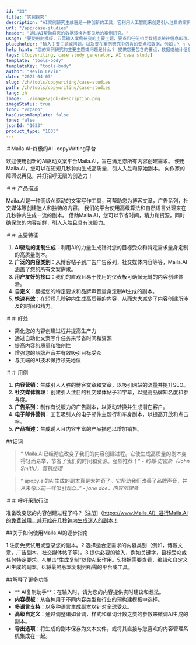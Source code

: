 ```yaml
---
id: "33"
title: "实例探究"
description: "AI案例研究生成器是一种创新的工具，它利用人工智能来创建引人注目的案例研究。 该功能强大的工具可帮助您根据提供的数据和关键点生成结构良好，引人入胜且内容丰富的案例研究，从而节省您在过程中的时间和精力。"
url: "/app/case-studies"
header: "通过AI帮助将您的数据转换为有见地的案例研究。"
usage: "要使用此模板，只需输入案例研究的主要主题，要点和任何相关数据或统计信息即可。 然后，该工具将根据您的意见生成结构良好，迷人且内容丰富的案例研究。"
placeholder: "输入主要主题或问题，以及要在案例研究中包含的要点和数据，例如：\ n \ nmain主题：提高零售商店中的客户满意度\ n \ nkey点：\ n \ n1。 确定客户痛点\ n2。 实施有效的解决方案\ n3。 评估更改的影响\ n \ ndata：平均客户满意度从3.5提高到4.2 \ n \ nkeywords：零售，客户满意度，改进"
help_hint: "您的案例研究的主要主题或问题是什么？ 提供您要包含的要点，数据或统计信息，我们将根据您的输入创建全面的案例研究。"
tags: [Copywriting, case study generator, AI case study]
template: "tools-body"
templateKey: "tools-body"
author: "Kevin Levin"
date: "2023-04-03"
slug: /zh/tools/copywriting/case-studies
path: /zh/tools/copywriting/case-studies
lang: zh
image: ../images/job-description.png
imageStatus: true
icon: "vrpano"
hasCustomTemplate: false
tone: false
jsonId: "1033"
product_type: "1033"
---
```


＃Maila.AI-终极的AI -copyWriting平台

欢迎使用创新的AI驱动文案平台Maila.AI，旨在满足您所有内容创建需求。 使用Maila.AI，您可以在短短几秒钟内生成高质量，引人入胜和原始副本。 向作家的障碍说再见，并打招呼无限的创造力！

＃＃ 产品描述

Maila.AI是一种高级AI驱动的文案写作工具，可帮助您为博客文章，广告系列，社交媒体等创建迷人和独特的内容。 我们的平台使用高级算法和自然语言处理来在几秒钟内生成一流的副本。 借助Maila.AI，您可以节省时间，精力和资源，同时确保您的内容新鲜，引人入胜且具有说服力。

＃＃ 主要特征

1. **AI驱动的复制生成**：利用AI的力量生成针对您的目标受众和特定需求量身定制的高质量副本。
2. **广泛的内容类别**：从博客帖子到广告广告系列，社交媒体内容等等，Maila.AI涵盖了您的所有文案需求。
3. **用户友好的接口**：我们的直观且易于使用的仪表板可确保无缝的内容创建体验。
4. **自定义**：根据您的特定要求和品牌声音量身定制AI生成的副本。
5. **快速有效**：在短短几秒钟内生成高质量的内容，从而大大减少了内容创建所涉及的时间和精力。

＃＃ 好处

- 简化您的内容创建过程并提高生产力
- 通过自动化文案写作任务来节省时间和资源
- 提高内容的质量和独创性
- 增强您的品牌声音并有效吸引目标受众
- 与尖端的AI技术保持领先地位

＃＃ 用例

1. **内容营销**：生成引人入胜的博客文章和文章，以吸引网站的流量并提升SEO。
2. **社交媒体管理**：创建引人注目的社交媒体帖子和字幕，以提高品牌知名度和参与度。
3. **广告系列**：制作有说服力的广告副本，以驱动转换并生成潜在客户。
4. **电子邮件营销**：工艺吸引人的电子邮件主题行和车身副本，以提高开放和点击率。
5. **产品描述**：生成诱人且内容丰富的产品描述以增加销售。

##证词

> “ Maila.AI已经彻底改变了我们的内容创建过程。它使生成高质量的副本变得轻而易举，节省了我们的时间和资源。强烈推荐！” - _约翰·史密斯（John Smith），营销经理_

> “ apopy.ai的AI生成的副本真是太神奇了。它帮助我们改善了品牌声音，并从未像以前一样吸引观众。” - _jane doe，内容创建者_

＃＃ 呼吁采取行动

准备改变您的内容创建过程了吗？ [注册]（https://www.Maila.AI）进行Maila.AI的免费试用，并开始在几秒钟内生成迷人的副本！

##关于如何使用Maila.AI的逐步指南

1.注册免费试用或登录您的副本。2.选择适合您需求的内容类别（例如，博客文章，广告副本，社交媒体帖子等）。3.提供必要的输入，例如关键字，目标受众或任何特定要求。4.单击“生成复制”以使AI起作用。5.根据需要查看，编辑和自定义AI生成的副本。6.将最终版本复制到所需的平台或工具。

##解释了更多功能

- ** AI复制助手**：在输入时，请为您的内容提供实时建议和想法。
- **内容模板**：从各种用于不同内容类型和行业的预构建模板中选择。
- **多语言支持**：以多种语言生成副本以针对全球受众。
- **高级自定义**：通过调整诸如音调，样式和单词计数之类的参数来微调AI生成的副本。
- **导出选项**：将生成的副本保存为文本文件，或将其直接与您喜欢的内容管理系统集成在一起。
